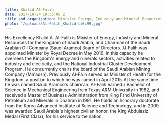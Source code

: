 ```yaml
---
title: Khalid Al-Falih
date: 2017-10-24 18:35:00 Z
title and organization: Minister Energy, Industry and Mineral Resources Saudi Arabia
photo: "/uploads/Al-Falih_Khalid-bb8c99.jpg"
---
```


His Excellency Khalid A. Al-Falih is Minister of Energy, Industry and Mineral Resources for the Kingdom of Saudi Arabia, and Chairman of the Saudi Arabian Oil Company (Saudi Aramco) Board of Directors. Al-Falih was appointed Minister by Royal Decree in May 2016. In this capacity he oversees the Kingdom's energy and minerals sectors, activities related to industry and electricity, and the National Industrial Cluster Development Program. He concurrently chairs the board of the Saudi Arabian Mining Company (Ma'aden). Previously Al-Falih served as Minister of Health for the Kingdom, a position to which he was named in April 2015. At the same time he was named Saudi Aramco's chairman. Al-Falih earned a Bachelor of Science in Mechanical Engineering from Texas A&M University in 1982, and received a Master of Business Administration from King Fahd University of Petroleum and Minerals in Dhahran in 1991. He holds an honorary doctorate from the Korea Advanced Institute of Science and Technology, and in 2009 was awarded Saudi Arabia's highest civilian honor, the King Abdulaziz Medal (First Class), for his service to the nation.